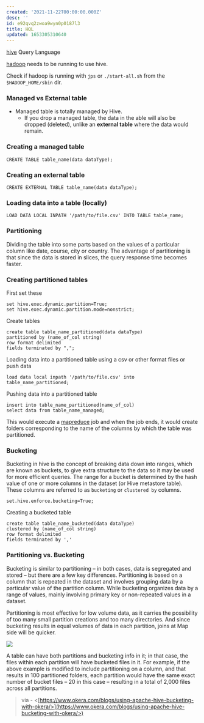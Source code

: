 ```yaml
---
created: '2021-11-22T00:00:00.000Z'
desc: ''
id: e92qvq2zwoa9wyn0p0187l3
title: HQL
updated: 1653305310640
---
```

   
[hive](../devlog/hive.md) Query Language   
   
[hadoop](../devlog/hadoop.md) needs to be running to use hive.   
   
Check if hadoop is running with `jps` or `./start-all.sh` from the `$HADOOP_HOME/sbin` dir.   
   
### Managed vs External table   
   
   
- Managed table is totally managed by Hive.   
  - If you drop a managed table, the data in the able will also be dropped (<span class="underline">deleted</span>), unlike an **external table** where the data <span class="underline">would remain</span>.   
   
### Creating a managed table   
   
    CREATE TABLE table_name(data dataType);   
   
### Creating an external table   
   
    CREATE EXTERNAL TABLE table_name(data dataType);   
   
### Loading data into a table (locally)   
   
    LOAD DATA LOCAL INPATH '/path/to/file.csv' INTO TABLE table_name;   
   
### Partitioning   
   
Dividing the table into some parts based on the values of a particular column like date, course, city or country. The advantage of partitioning is that since the data is stored in slices, the query response time becomes faster.   
   
### Creating partitioned tables   
   
First set these   
   
    set hive.exec.dynamic.partition=True;   
    set hive.exec.dynamic.partition.mode=nonstrict;   
   
Create tables   
   
    create table table_name_partitioned(data dataType)   
    partitioned by (name_of_col string)   
    row format delimited   
    fields terminated by ",";   
   
Loading data into a partitioned table using a csv or other format files or push data   
   
    load data local inpath '/path/to/file.csv' into table_name_partitioned;   
   
Pushing data into a partitioned table   
   
```
insert into table_name_partitioned(name_of_col)
select data from table_name_managed;
```
   
   
This would execute a [mapreduce](../devlog/mapreduce.md) job and when the job ends, it would create folders corresponding to the name of the columns by which the table was partitioned.   
   
### Bucketing   
   
Bucketing in hive is the concept of breaking data down into ranges, which are known as buckets, to give extra structure to the data so it may be used for more efficient queries. The range for a bucket is determined by the hash value of one or more columns in the dataset (or Hive metastore table). These columns are referred to as `bucketing` or `clustered by` columns.   
   
`set.hive.enforce.bucketing=True;`   
   
Creating a bucketed table   
   
    create table table_name_bucketed(data dataType)   
    clustered by (name_of_col string)   
    row format delimited   
    fields terminated by ','   
   
### Partitioning vs. Bucketing   
   
Bucketing is similar to partitioning – in both cases, data is segregated and stored – but there are a few key differences. Partitioning is based on a column that is repeated in the dataset and involves grouping data by a particular value of the partition column. While bucketing organizes data by a range of values, mainly involving primary key or non-repeated values in a dataset.   
   
Partitioning is most effective for low volume data, as it carries the possibility of too many small partition creations and too many directories. And since bucketing results in equal volumes of data in each partition, joins at Map side will be quicker.   
   
![](https://raw.githubusercontent.com/zubayrrr/twiki/main/bin/image.8a2a68hilaj.png)   
   
A table can have both partitions and bucketing info in it; in that case, the files within each partition will have bucketed files in it. For example, if the above example is modified to include partitioning on a column, and that results in 100 partitioned folders, each partition would have the same exact number of bucket files – 20 in this case – resulting in a total of 2,000 files across all partitions.   
   
> via - <[https://www.okera.com/blogs/using-apache-hive-bucketing-with-okera/>](https://www.okera.com/blogs/using-apache-hive-bucketing-with-okera/>)